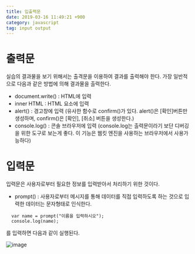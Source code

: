 ```yaml
---
title: 입출력문
date: 2019-03-16 11:49:21 +900
category: javascript
tag: input output
---
```

# 출력문
실습의 결과물을 보기 위해서는 출격문을 이용하여 결과를 출력해야 한다. 가장 일반적으로 다음과 같은 방법에 의해 결과물을 출력한다.
- document.write() : HTML에 입력
- inner HTML : HTML 요소에 입력
- alert() : 경고창에 입력 (유사한 함수로 confirm()가 있다. alert()은 [확인]버튼만 생성하며, confirm()은 [확인], [취소] 버튼을 생성한다.)
- console.log() : 콘솔 브라우저에 입력 (console.log는 출력문이라기 보단 디버깅을 위한 도구로 보는게 좋다. 이 기능은 웹킷 엔진을 사용하는 브라우저에서 사용가능하다)

# 입력문
입력문은 사용자로부터 필요한 정보를 입력받아서 처리하기 위한 것이다.
- prompt() : 사용자로부터 메시지를 통해 데이터를 직접 입력하도록 하는 것으로 입력한 데이터는 문자형태로 인식한다.
~~~
  var name = prompt("이름을 입력하시오");
  console.log(name);
~~~
를 입력하면 다음과 같이 실행된다.


![image](https://user-images.githubusercontent.com/46247666/55136047-b072a080-5170-11e9-832b-030fa5db3df0.png)

